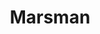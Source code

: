 ---
title: "Marsman"
slug: "marsman"
description: "Als een van de opdrachten in de
              tweede schijf, moesten de studenten
              een campagne maken.
              Kato heeft er voor gekozen om
              een campagne over een ruimtereis
              te maken. <br><br> Doorheen heel de
              campagne word je geloodst door
              Marsel, de ruimterobot."
type: "intern"
members:
    - name: "Kato Janssens"
      direction: "Crossmedia-ontwerp"
      subdirection: "Graphic Design"
      disk: "2e Schijf"
thumbnail:
    url: "thumb.jpg"
    alt: ""
    height: 1
    width: 1
    text-color: "f05384"
    background-color: "f05384"
media:
    - url: "1.logo.jpg"
      type: "image"
    - url: "2.logo.jpg"
      type: "image"
      text: "We beginnen met het ontwerpen van een logo voor de campagne."
    - url: "3.mascotte.jpg"
      type: "image"
      text: "Je wordt doorheen de campagne geloodst door de mascotte Marsel."
    - url: "4.poster.jpg"
      type: "image"
    - url: "5.poster.jpg"
      type: "image"
      text: "De campagne komt volledig op gang door de poster. Er is een duidelijke blikvanger dat meteen de aandacht van
             de voorbijganger trekt. De volgende stap is de site bezoeken, registreren en up, up and away."
created: 20/01/2017
order: 11
---